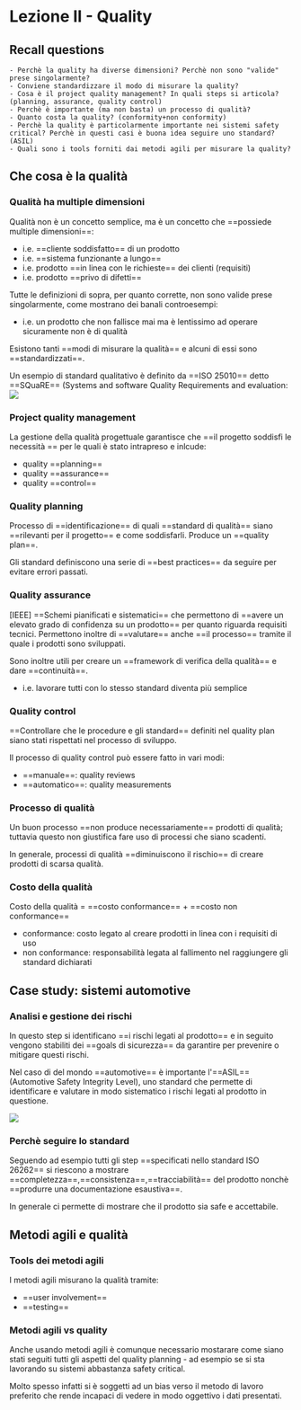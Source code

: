 # Lezione II - Quality

## Recall questions
    - Perchè la quality ha diverse dimensioni? Perchè non sono "valide" prese singolarmente?
    - Conviene standardizzare il modo di misurare la quality?
    - Cosa è il project quality management? In quali steps si articola? (planning, assurance, quality control)
    - Perchè è importante (ma non basta) un processo di qualità?
    - Quanto costa la quality? (conformity+non conformity)
    - Perchè la quality è particolarmente importante nei sistemi safety critical? Perchè in questi casi è buona idea seguire uno standard? (ASIL)
    - Quali sono i tools forniti dai metodi agili per misurare la quality? 

## Che cosa è la qualità

### Qualità ha multiple dimensioni

Qualità non è un concetto semplice, ma è un concetto che ==possiede multiple dimensioni==: 
- i.e. ==cliente soddisfatto== di un prodotto 
- i.e. ==sistema funzionante a lungo== 
- i.e. prodotto ==in linea con le richieste== dei clienti (requisiti)
- i.e. prodotto ==privo di difetti==

Tutte le definizioni di sopra, per quanto corrette, non sono valide prese singolarmente, come mostrano dei banali controesempi:
- i.e. un prodotto che non fallisce mai ma è lentissimo ad operare sicuramente non è di qualità

Esistono tanti ==modi di misurare la qualità== e alcuni di essi sono ==standardizzati==.

Un esempio di standard qualitativo è definito da ==ISO 25010== detto ==SQuaRE== (Systems and software Quality Requirements and evaluation:
![](../../..//Agile/quality.png)

### Project quality management

La gestione della qualità progettuale garantisce che ==il progetto soddisfi le necessità == per le quali è stato intrapreso e inlcude:
- quality ==planning==
- quality ==assurance==
- quality ==control==

### Quality planning

Processo di ==identificazione== di quali ==standard di qualità== siano ==rilevanti per il progetto== e come soddisfarli. Produce un ==quality plan==. 

Gli standard definiscono una serie di ==best practices== da seguire per evitare errori passati.

### Quality assurance 

[IEEE] ==Schemi pianificati e sistematici== che permettono di ==avere un elevato grado di confidenza su un prodotto== per quanto riguarda requisiti tecnici. Permettono inoltre di ==valutare== anche ==il processo== tramite il quale i prodotti sono sviluppati.

Sono inoltre utili per creare un ==framework di verifica della qualità== e dare ==continuità==.
- i.e. lavorare tutti con lo stesso standard diventa più semplice

### Quality control

==Controllare che le procedure e gli standard== definiti nel quality plan siano stati rispettati nel processo di sviluppo.

Il processo di quality control può essere fatto in vari modi:
- ==manuale==: quality reviews
- ==automatico==: quality measurements

### Processo di qualità

Un buon processo ==non produce necessariamente== prodotti di qualità; tuttavia questo non
giustifica fare uso di processi che siano scadenti.

In generale, processi di qualità ==diminuiscono il rischio== di creare prodotti di scarsa qualità.

### Costo della qualità

Costo della qualità = ==costo conformance== + ==costo non conformance==
- conformance: costo legato al creare prodotti in linea con i requisiti di uso
- non conformance: responsabilità legata al fallimento nel raggiungere gli standard dichiarati

## Case study: sistemi automotive

### Analisi e gestione dei rischi

In questo step si identificano ==i rischi legati al prodotto== e in seguito vengono stabiliti dei 
==goals di sicurezza== da garantire per prevenire o mitigare questi rischi.

Nel caso di del mondo ==automotive== è importante l'==ASIL== (Automotive Safety Integrity Level), uno standard che permette di identificare e valutare in modo sistematico i rischi legati al prodotto in questione.

![](../../..//Agile/automotive_asil.png)

### Perchè seguire lo standard

Seguendo ad esempio tutti gli step ==specificati nello standard ISO 26262== si riescono a mostrare ==completezza==,==consistenza==,==tracciabilità== del prodotto nonchè ==produrre una documentazione esaustiva==.

In generale ci permette di mostrare che il prodotto sia safe e accettabile.

## Metodi agili e qualità

### Tools dei metodi agili

I metodi agili misurano la qualità tramite:
- ==user involvement==
- ==testing==

### Metodi agili vs quality 

Anche usando metodi agili è comunque necessario mostarare come siano stati seguiti tutti gli aspetti del quality planning - ad esempio se si sta lavorando su sistemi abbastanza safety critical.

Molto spesso infatti si è soggetti ad un bias verso il metodo di lavoro preferito che rende incapaci di vedere in modo oggettivo i dati presentati.



